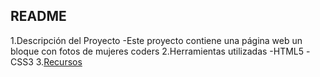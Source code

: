 ## README
1.Descripción del Proyecto
	-Este proyecto contiene una página web  un bloque con fotos de mujeres coders
2.Herramientas utilizadas
	-HTML5
	-CSS3
3.[Recursos](assets/images/coders.png)

